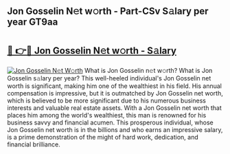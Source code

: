 ## Jon Gosselin N𝚎t w𝚘rth - Part-CSv S𝚊lary per year GT9aa

# <h2><a href="http://gc4ekpv.nevu.top/?p=Jon+Gosselin">🔗 👉🔴 Jon Gosselin N𝚎t w𝚘rth - S𝚊lary</a></h2>

[![Jon Gosselin N𝚎t W𝚘rth](https://i.imgur.com/Oavwk0R.jpeg)](http://gc4ekpv.nevu.top/?p=Jon+Gosselin)
What is Jon Gosselin n𝚎t w𝚘rth? What is Jon Gosselin s𝚊lary per year?
This well-heeled individual's Jon Gosselin net worth is significant, making him one of the wealthiest in his field. His annual compensation is impressive, but it is outmatched by Jon Gosselin net worth, which is believed to be more significant due to his numerous business interests and valuable real estate assets. With a Jon Gosselin net worth that places him among the world's wealthiest, this man is renowned for his business savvy and financial acumen. This prosperous individual, whose Jon Gosselin net worth is in the billions and who earns an impressive salary, is a prime demonstration of the might of hard work, dedication, and financial brilliance.
